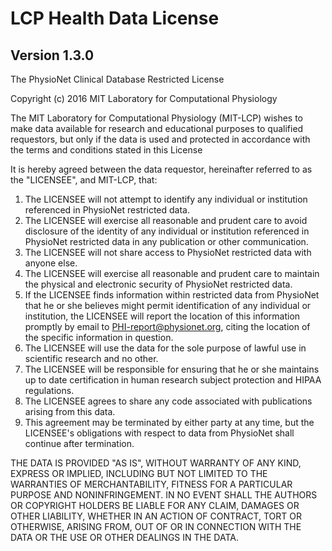 # LCP Health Data License

## Version 1.3.0

The PhysioNet Clinical Database Restricted License

Copyright (c) 2016 MIT Laboratory for Computational Physiology

The MIT Laboratory for Computational Physiology (MIT-LCP) wishes 
to make data available for research and educational purposes to 
qualified requestors, but only if the data is used and protected 
in accordance with the terms and conditions stated in this License

It is hereby agreed between the data requestor, hereinafter referred to
as the "LICENSEE", and MIT-LCP, that:

1. The LICENSEE will not attempt to identify any individual or institution referenced in PhysioNet restricted data.  
2. The LICENSEE will exercise all reasonable and prudent care to avoid disclosure of the identity of any individual or institution referenced in PhysioNet restricted data in any publication or other communication.  
3. The LICENSEE will not share access to PhysioNet restricted data with anyone else. 
4. The LICENSEE will exercise all reasonable and prudent care to maintain the physical and electronic security of PhysioNet restricted data.  
5. If the LICENSEE finds information within restricted data from PhysioNet that he or she believes might permit identification of any individual or institution, the LICENSEE will report the location of this information promptly by email to PHI-report@physionet.org, citing the location of the specific information in question.  
6. The LICENSEE will use the data for the sole purpose of lawful use in scientific research and no other.  
7. The LICENSEE will be responsible for ensuring that he or she maintains up to date certification in human research subject protection and HIPAA regulations.
9. The LICENSEE agrees to share any code associated with publications arising from this data. 
10. This agreement may be terminated by either party at any time, but the LICENSEE's obligations with respect to data from PhysioNet shall continue after termination.  

THE DATA IS PROVIDED "AS IS", WITHOUT WARRANTY OF ANY KIND, EXPRESS OR
IMPLIED, INCLUDING BUT NOT LIMITED TO THE WARRANTIES OF MERCHANTABILITY,
FITNESS FOR A PARTICULAR PURPOSE AND NONINFRINGEMENT. IN NO EVENT SHALL THE
AUTHORS OR COPYRIGHT HOLDERS BE LIABLE FOR ANY CLAIM, DAMAGES OR OTHER
LIABILITY, WHETHER IN AN ACTION OF CONTRACT, TORT OR OTHERWISE, ARISING FROM,
OUT OF OR IN CONNECTION WITH THE DATA OR THE USE OR OTHER DEALINGS IN THE
DATA.







